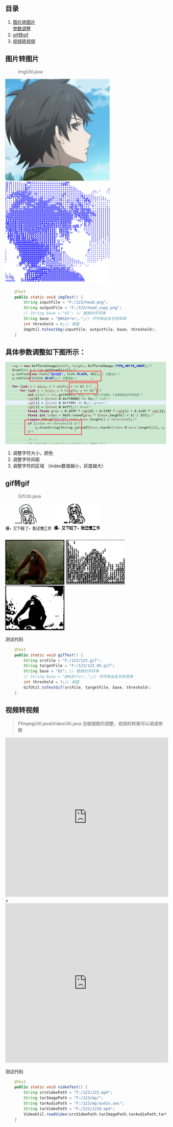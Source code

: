## 目录
1. [图片转图片](#图片转图片)  
   [参数调整](参数调整)  
2. [gif转gif](#gif转gif)  
3. [视频转视频](#视频转视频)  


<h2 id="图片转图片">图片转图片</h2>  

> ImgUtil.java

![原图](img/head.png) ![转换后](img/head_copy.png)  

```java
    @Test
    public static void imgTest() {
        String inputFile = "F:/123/head.png";
        String outputFile = "F:/123/head_copy.png";
        // String base = "01"; // 替换的字符串
        String base = "@#&$%*o!;.";// 字符串由复杂到简单
        int threshold = 8;// 阈值
        ImgUtil.toTextImg(inputFile, outputFile, base, threshold);
    }
```

<h2 id="参数调整">具体参数调整如下图所示：</h2>  

![参数调整](img/paranCode.png)  

1. 调整字符大小，颜色    
2. 调整字符间距    
3. 调整字符的区域  （index数值越小，灰度越大）    


<h2 id="gif转gif">gif转gif</h2>  

>  GifUtil.java  

![原图](img/1.gif) ![转换后1](img/1_03.gif)  
![原图](img/123.gif) ![转换后1](img/123_03.gif) ![转换后2](img/123_04.gif)  

测试代码
```java
    @Test
    public static void gifTest() {
        String srcFile = "F:/123/123.gif";
        String targetFile = "F:/123/123_04.gif";
        String base = "01"; // 替换的字符串
        // String base = "@#&$%*o!;.";// 字符串由复杂到简单
        int threshold = 3;// 阈值
        GifUtil.toTextGif(srcFile, targetFile, base, threshold);
    }
```



<h2 id="视频转视频">视频转视频</h2> 

> FfmpegUtil.java\VideoUtil.java
没做细致的调整，视频的转换可以调调参数
>   
<iframe height="498" width="510" src="http://pab9ul5c4.bkt.clouddn.com/123.mp4" frameborder="0" allowfullscreen></iframe>
>   
<iframe height="498" width="510" src="http://pab9ul5c4.bkt.clouddn.com/1234.mp4" frameborder="0" allowfullscreen></iframe>

测试代码
```java
    @Test
    public static void videoTest() {
        String srcVideoPath = "F:/123/123.mp4";
        String tarImagePath = "F:/123/mp/";
        String tarAudioPath = "F:/123/mp/audio.aac";
        String tarVideoPath = "F:/123/1234.mp4";
        VideoUtil.readVideo(srcVideoPath,tarImagePath,tarAudioPath,tarVideoPath);
    }
```
